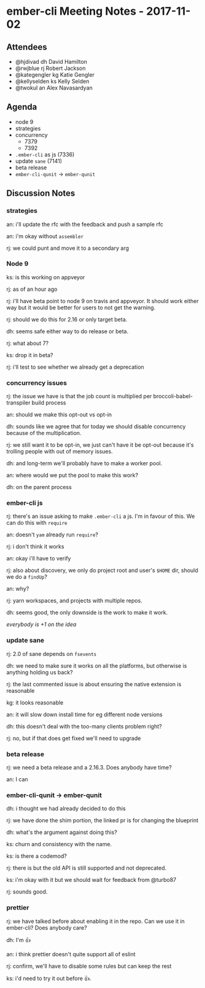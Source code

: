 # ember-cli Meeting Notes - 2017-11-02

## Attendees

- @hjdivad dh David Hamilton
- @rwjblue rj Robert Jackson
- @kategengler kg Katie Gengler
- @kellyselden ks Kelly Selden
- @twokul an Alex Navasardyan

## Agenda

- node 9
- strategies
- concurrency
  - 7379
  - 7392
- `.ember-cli` as js (7336)
- update `sane` (7141)
- beta release
- `ember-cli-qunit` -> `ember-qunit`


## Discussion Notes

### strategies

an: i'll update the rfc with the feedback and push a sample rfc

an: i'm okay without `assembler`

rj: we could punt and move it to a secondary arg

### Node 9

ks: is this working on appveyor

rj: as of an hour ago

rj: i'll have beta point to node 9 on travis and appveyor.  It should work either way but it would be better for users to not get the warning.

rj: should we do this for 2.16 or only target beta.

dh: seems safe either way to do release or beta.

rj: what about 7?

ks: drop it in beta?

rj: i'll test to see whether we already get a deprecation

### concurrency issues

rj: the issue we have is that the job count is multiplied per broccoli-babel-transpiler build process

an: should we make this opt-out vs opt-in

dh: sounds like we agree that for today we should disable concurrency because of the multiplication.

rj: we still want it to be opt-in, we just can't have it be opt-out because it's trolling people with out of memory issues.

dh: and long-term we'll probably have to make a worker pool.

an: where would we put the pool to make this work?

dh: on the parent process

### ember-cli js

rj: there's an issue asking to make `.ember-cli` a js.  I'm in favour of this.  We can do this with `require`

an: doesn't `yam` already run `require`?

rj: i don't think it works

an: okay i'll have to verify

rj: also about discovery, we only do project root and user's `$HOME` dir, should we do a `findUp`?

an: why?

rj: yarn workspaces, and projects with multiple repos.

dh: seems good, the only downside is the work to make it work.

*everybody is +1 on the idea*

### update sane

rj: 2.0 of sane depends on `fsevents`

dh: we need to make sure it works on all the platforms, but otherwise is anything holding us back?

rj: the last commented issue is about ensuring the native extension is reasonable

kg: it looks reasonable

an: it will slow down install time for eg different node versions

dh: this doesn't deal with the too-many clients problem right?

rj: no, but if that does get fixed we'll need to upgrade

### beta release

rj: we need a beta release and a 2.16.3.  Does anybody have time?

an: I can

### ember-cli-qunit -> ember-qunit

dh: i thought we had already decided to do this

rj: we have done the shim portion, the linked pr is for changing the blueprint

dh: what's the argument against doing this?

ks: churn and consistency with the name.

ks: is there a codemod?

rj: there is but the old API is still supported and not deprecated.

ks: i'm okay with it but we should wait for feedback from @turbo87

rj: sounds good.


### prettier

rj: we have talked before about enabling it in the repo.  Can we use it in ember-cli?  Does anybody care?

dh: I'm :+1:

an: i think prettier doesn't quite support all of eslint

rj: confirm, we'll have to disable some rules but can keep the rest

ks: i'd need to try it out before :+1:.


